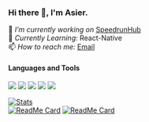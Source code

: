### Hi there 👋, I'm Asier.

🔭 *I’m currently working on* [SpeedrunHub](https://github.com/asiern/speedrunhub) <br>
🌱 *Currently Learning*: React-Native<br>
📫 *How to reach me:* [Email](asiern.dev@gmail.com)

#### Languages and Tools
![](https://img.shields.io/badge/-TypeScript-informational?style=flat&logo=TypeScript&logoColor=white&color=007acc)
![](https://img.shields.io/badge/-React-informational?style=flat&logo=React&logoColor=white&color=61dafb)
![](https://img.shields.io/badge/-JavaScript-informational?style=flat&logo=JavaScript&logoColor=white&color=f7df1e)
![](https://img.shields.io/badge/-C-informational?style=flat&logo=C&logoColor=white&color=a8b9cc)
![](https://img.shields.io/badge/-Java-informational?style=flat&logo=Java&logoColor=white&color=007396)

[![Stats](https://github-readme-stats.vercel.app/api?username=Asiern&show_icons=true)](https://github.com/asiern)<br>
[![ReadMe Card](https://github-readme-stats.vercel.app/api/pin/?username=asiern&repo=speedrunhub)](https://github.com/asiern/speedrunhub)
[![ReadMe Card](https://github-readme-stats.vercel.app/api/pin/?username=asiern&repo=spritends)](https://github.com/asiern/spritends)

